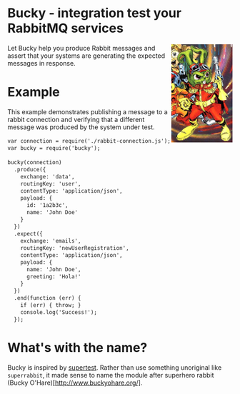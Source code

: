 # Bucky - integration test your RabbitMQ services

<img align="right" height="220px" src="public/logo.jpg" />
Let Bucky help you produce Rabbit messages and assert that your systems are generating the expected messages in response.

# Example

This example demonstrates publishing a message to a rabbit connection and verifying that a different message was produced by the system under test.

```
var connection = require('./rabbit-connection.js');
var bucky = require('bucky');

bucky(connection)
  .produce({
    exchange: 'data',
    routingKey: 'user',
    contentType: 'application/json',
    payload: {
      id: '1a2b3c',
      name: 'John Doe'
    }
  })
  .expect({
    exchange: 'emails',
    routingKey: 'newUserRegistration',
    contentType: 'application/json',
    payload: {
      name: 'John Doe',
      greeting: 'Hola!'
    }
  })
  .end(function (err) {
    if (err) { throw; }
    console.log('Success!');
  });
```

# What's with the name?

Bucky is inspired by [supertest](https://github.com/tj/supertest). Rather than use something unoriginal like `superrabbit`, it made sense to name the module after superhero rabbit (Bucky O'Hare)[http://www.buckyohare.org/].
